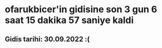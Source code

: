 # ofarukbicer'in gidisine son 3 gun 6 saat 15 dakika 57 saniye kaldi

## Gidis tarihi: 30.09.2022 :(